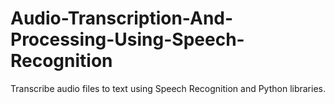 # Audio-Transcription-And-Processing-Using-Speech-Recognition
Transcribe audio files to text using Speech Recognition and Python libraries. 
